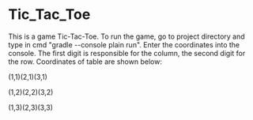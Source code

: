 # Tic_Tac_Toe
This is a game Tic-Tac-Toe.
To run the game, go to project directory and type in cmd "gradle --console plain run".
Enter the coordinates into the console. The first digit is responsible for the column, the second digit for the row.
Coordinates of table are shown below:

(1,1)(2,1)(3,1)

(1,2)(2,2)(3,2)

(1,3)(2,3)(3,3)
